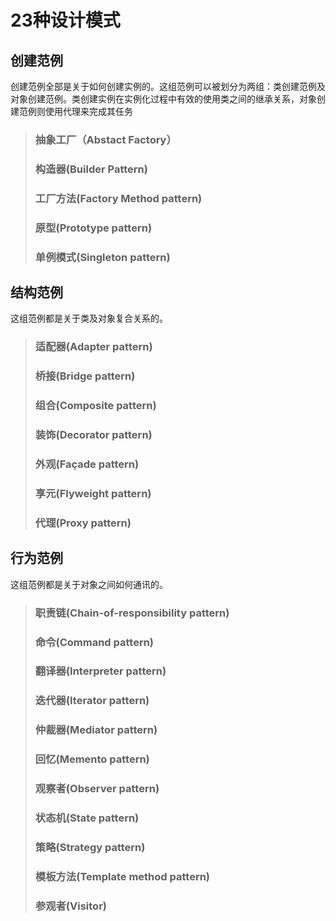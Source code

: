 23种设计模式
=====

创建范例
-----

创建范例全部是关于如何创建实例的。这组范例可以被划分为两组：类创建范例及对象创建范例。类创建实例在实例化过程中有效的使用类之间的继承关系，对象创建范例则使用代理来完成其任务

> ### 抽象工厂（Abstact Factory）
> ### 构造器(Builder Pattern)
> ### 工厂方法(Factory Method pattern)
> ### 原型(Prototype pattern)
> ### 单例模式(Singleton pattern)


结构范例
-----

这组范例都是关于类及对象复合关系的。

> ### 适配器(Adapter pattern)
> ### 桥接(Bridge pattern)
> ### 组合(Composite pattern)
> ### 装饰(Decorator pattern)
> ### 外观(Façade pattern)
> ### 享元(Flyweight pattern)
> ### 代理(Proxy pattern)

行为范例
-----

这组范例都是关于对象之间如何通讯的。

> ### 职责链(Chain-of-responsibility pattern)
> ### 命令(Command pattern)
> ### 翻译器(Interpreter pattern)
> ### 迭代器(Iterator pattern)
> ### 仲裁器(Mediator pattern)
> ### 回忆(Memento pattern)
> ### 观察者(Observer pattern)
> ### 状态机(State pattern)
> ### 策略(Strategy pattern)
> ### 模板方法(Template method pattern)
> ### 参观者(Visitor)

